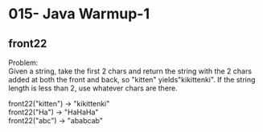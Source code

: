 015- Java Warmup-1
==================

front22
----------



Problem:  
Given a string, take the first 2 chars and return the string with the 2 chars added at both the front and back, so "kitten" yields"kikittenki". If the string length is less than 2, use whatever chars are there. 
>
front22("kitten") → "kikittenki"  
front22("Ha") → "HaHaHa"  
front22("abc") → "ababcab"  